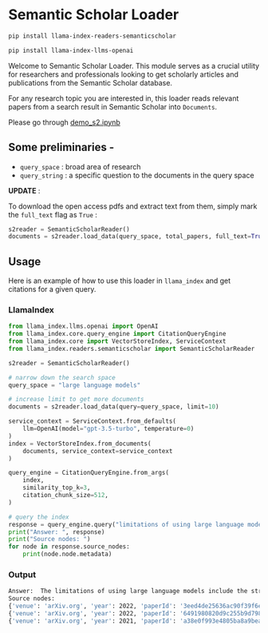 # Semantic Scholar Loader

```bash
pip install llama-index-readers-semanticscholar

pip install llama-index-llms-openai
```

Welcome to Semantic Scholar Loader. This module serves as a crucial utility for researchers and professionals looking to get scholarly articles and publications from the Semantic Scholar database.

For any research topic you are interested in, this loader reads relevant papers from a search result in Semantic Scholar into `Documents`.

Please go through [demo_s2.ipynb](demo_s2.ipynb)

## Some preliminaries -

- `query_space` : broad area of research
- `query_string` : a specific question to the documents in the query space

**UPDATE** :

To download the open access pdfs and extract text from them, simply mark the `full_text` flag as `True` :

```python
s2reader = SemanticScholarReader()
documents = s2reader.load_data(query_space, total_papers, full_text=True)
```

## Usage

Here is an example of how to use this loader in `llama_index` and get citations for a given query.

### LlamaIndex

```python
from llama_index.llms.openai import OpenAI
from llama_index.core.query_engine import CitationQueryEngine
from llama_index.core import VectorStoreIndex, ServiceContext
from llama_index.readers.semanticscholar import SemanticScholarReader

s2reader = SemanticScholarReader()

# narrow down the search space
query_space = "large language models"

# increase limit to get more documents
documents = s2reader.load_data(query=query_space, limit=10)

service_context = ServiceContext.from_defaults(
    llm=OpenAI(model="gpt-3.5-turbo", temperature=0)
)
index = VectorStoreIndex.from_documents(
    documents, service_context=service_context
)

query_engine = CitationQueryEngine.from_args(
    index,
    similarity_top_k=3,
    citation_chunk_size=512,
)

# query the index
response = query_engine.query("limitations of using large language models")
print("Answer: ", response)
print("Source nodes: ")
for node in response.source_nodes:
    print(node.node.metadata)
```

### Output

```bash
Answer:  The limitations of using large language models include the struggle to learn long-tail knowledge [2], the need for scaling by many orders of magnitude to reach competitive performance on questions with little support in the pre-training data [2], and the difficulty in synthesizing complex programs from natural language descriptions [3].
Source nodes:
{'venue': 'arXiv.org', 'year': 2022, 'paperId': '3eed4de25636ac90f39f6e1ef70e3507ed61a2a6', 'citationCount': 35, 'openAccessPdf': None, 'authors': ['M. Shanahan'], 'title': 'Talking About Large Language Models'}
{'venue': 'arXiv.org', 'year': 2022, 'paperId': '6491980820d9c255b9d798874c8fce696750e0d9', 'citationCount': 31, 'openAccessPdf': None, 'authors': ['Nikhil Kandpal', 'H. Deng', 'Adam Roberts', 'Eric Wallace', 'Colin Raffel'], 'title': 'Large Language Models Struggle to Learn Long-Tail Knowledge'}
{'venue': 'arXiv.org', 'year': 2021, 'paperId': 'a38e0f993e4805ba8a9beae4c275c91ffcec01df', 'citationCount': 305, 'openAccessPdf': None, 'authors': ['Jacob Austin', 'Augustus Odena', 'Maxwell Nye', 'Maarten Bosma', 'H. Michalewski', 'David Dohan', 'Ellen Jiang', 'Carrie J. Cai', 'Michael Terry', 'Quoc V. Le', 'Charles Sutton'], 'title': 'Program Synthesis with Large Language Models'}
```

